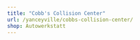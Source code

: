 ```yaml
---
title: "Cobb's Collision Center"
url: /yanceyville/cobbs-collision-center/
shop: Autowerkstatt
---
```

